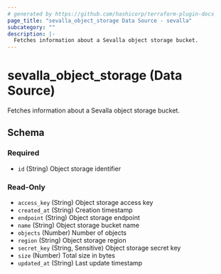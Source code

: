 ```yaml
---
# generated by https://github.com/hashicorp/terraform-plugin-docs
page_title: "sevalla_object_storage Data Source - sevalla"
subcategory: ""
description: |-
  Fetches information about a Sevalla object storage bucket.
---
```


# sevalla_object_storage (Data Source)

Fetches information about a Sevalla object storage bucket.



<!-- schema generated by tfplugindocs -->
## Schema

### Required

- `id` (String) Object storage identifier

### Read-Only

- `access_key` (String) Object storage access key
- `created_at` (String) Creation timestamp
- `endpoint` (String) Object storage endpoint
- `name` (String) Object storage bucket name
- `objects` (Number) Number of objects
- `region` (String) Object storage region
- `secret_key` (String, Sensitive) Object storage secret key
- `size` (Number) Total size in bytes
- `updated_at` (String) Last update timestamp
